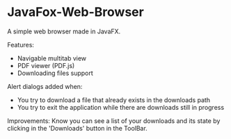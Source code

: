 # JavaFox-Web-Browser
A simple web browser made in JavaFX.

Features:
- Navigable multitab view
- PDF viewer (PDF.js)
- Downloading files support

Alert dialogs added when:
- You try to download a file that already exists in the downloads path
- You try to exit the application while there are downloads still in progress

Improvements: Know you can see a list of your downloads and its state by clicking in the 'Downloads' button in the ToolBar.
